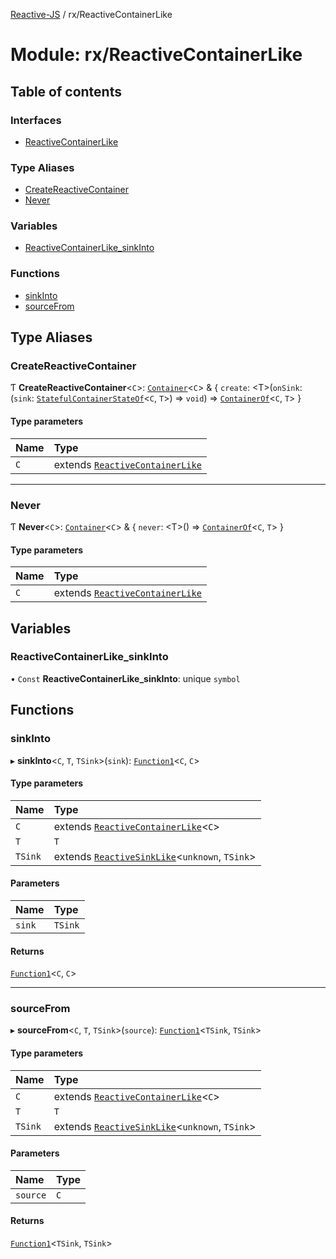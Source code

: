 [Reactive-JS](../README.md) / rx/ReactiveContainerLike

# Module: rx/ReactiveContainerLike

## Table of contents

### Interfaces

- [ReactiveContainerLike](../interfaces/rx_ReactiveContainerLike.ReactiveContainerLike.md)

### Type Aliases

- [CreateReactiveContainer](rx_ReactiveContainerLike.md#createreactivecontainer)
- [Never](rx_ReactiveContainerLike.md#never)

### Variables

- [ReactiveContainerLike\_sinkInto](rx_ReactiveContainerLike.md#reactivecontainerlike_sinkinto)

### Functions

- [sinkInto](rx_ReactiveContainerLike.md#sinkinto)
- [sourceFrom](rx_ReactiveContainerLike.md#sourcefrom)

## Type Aliases

### CreateReactiveContainer

Ƭ **CreateReactiveContainer**<`C`\>: [`Container`](containers_ContainerLike.md#container)<`C`\> & { `create`: <T\>(`onSink`: (`sink`: [`StatefulContainerStateOf`](containers_StatefulContainerLike.md#statefulcontainerstateof)<`C`, `T`\>) => `void`) => [`ContainerOf`](containers_ContainerLike.md#containerof)<`C`, `T`\>  }

#### Type parameters

| Name | Type |
| :------ | :------ |
| `C` | extends [`ReactiveContainerLike`](../interfaces/rx_ReactiveContainerLike.ReactiveContainerLike.md) |

___

### Never

Ƭ **Never**<`C`\>: [`Container`](containers_ContainerLike.md#container)<`C`\> & { `never`: <T\>() => [`ContainerOf`](containers_ContainerLike.md#containerof)<`C`, `T`\>  }

#### Type parameters

| Name | Type |
| :------ | :------ |
| `C` | extends [`ReactiveContainerLike`](../interfaces/rx_ReactiveContainerLike.ReactiveContainerLike.md) |

## Variables

### ReactiveContainerLike\_sinkInto

• `Const` **ReactiveContainerLike\_sinkInto**: unique `symbol`

## Functions

### sinkInto

▸ **sinkInto**<`C`, `T`, `TSink`\>(`sink`): [`Function1`](util_functions.md#function1)<`C`, `C`\>

#### Type parameters

| Name | Type |
| :------ | :------ |
| `C` | extends [`ReactiveContainerLike`](../interfaces/rx_ReactiveContainerLike.ReactiveContainerLike.md)<`C`\> |
| `T` | `T` |
| `TSink` | extends [`ReactiveSinkLike`](../interfaces/rx_ReactiveSinkLike.ReactiveSinkLike.md)<`unknown`, `TSink`\> |

#### Parameters

| Name | Type |
| :------ | :------ |
| `sink` | `TSink` |

#### Returns

[`Function1`](util_functions.md#function1)<`C`, `C`\>

___

### sourceFrom

▸ **sourceFrom**<`C`, `T`, `TSink`\>(`source`): [`Function1`](util_functions.md#function1)<`TSink`, `TSink`\>

#### Type parameters

| Name | Type |
| :------ | :------ |
| `C` | extends [`ReactiveContainerLike`](../interfaces/rx_ReactiveContainerLike.ReactiveContainerLike.md)<`C`\> |
| `T` | `T` |
| `TSink` | extends [`ReactiveSinkLike`](../interfaces/rx_ReactiveSinkLike.ReactiveSinkLike.md)<`unknown`, `TSink`\> |

#### Parameters

| Name | Type |
| :------ | :------ |
| `source` | `C` |

#### Returns

[`Function1`](util_functions.md#function1)<`TSink`, `TSink`\>
